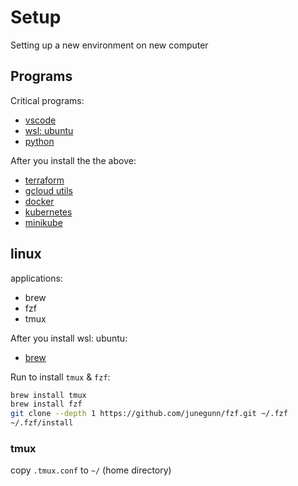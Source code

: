 # Setup
Setting up a new environment on new computer

## Programs

Critical programs:
- [vscode](https://code.visualstudio.com/)
- [wsl: ubuntu](https://docs.microsoft.com/en-us/windows/wsl/install-win10)
- [python](https://www.python.org/downloads/)

After you install the the above:
- [terraform](https://www.terraform.io/downloads.html)
- [gcloud utils](https://cloud.google.com/sdk/docs/install)
- [docker](https://www.docker.com/get-started)
- [kubernetes](https://kubernetes.io/docs/tasks/tools/install-kubectl/)
- [minikube](https://minikube.sigs.k8s.io/docs/start/)

## linux

applications:
- brew
- fzf
- tmux

After you install wsl: ubuntu:
- [brew](https://medium.com/@edwardbaeg9/using-homebrew-on-windows-10-with-windows-subsystem-for-linux-wsl-c7f1792f88b3)

Run to install `tmux` & `fzf`:
```bash
brew install tmux
brew install fzf
git clone --depth 1 https://github.com/junegunn/fzf.git ~/.fzf
~/.fzf/install
```

### tmux

copy `.tmux.conf` to `~/` (home directory)

